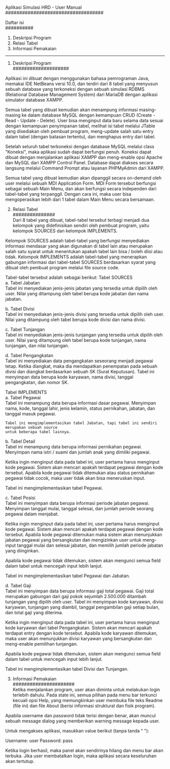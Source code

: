 Aplikasi Simulasi HRD - User Manual <br>
###################################

Daftar isi <br>
##########
1. Deskripsi Program
2. Relasi Tabel
3. Informasi Pemakaian

----------------------------------------------------------------------------------------------------

1. Deskripsi Program <br>
####################

Aplikasi ini dibuat dengan menggunakan bahasa pemrograman Java, memakai IDE NetBeans versi 10.0,
dan terdiri dari 8 tabel yang menyusun sebuah database yang terkoneksi dengan sebuah simulasi 
RDBMS (Relational Database Management System) dari MariaDB dengan aplikasi simulator database XAMPP.

Semua tabel yang dibuat kemudian akan menampung informasi masing-masing ke dalam database MySQL 
dengan kemampuan CRUD (Create - Read - Update - Delete). User bisa menginput data baru selama data 
sesuai dengan kemampuan penyimpanan tabel, melihat isi tabel melalui JTable yang disediakan oleh 
pembuat program, meng-update salah satu entry dalam tabel (dengan batasan tertentu), dan menghapus 
entry dari tabel.

Setelah seluruh tabel terkoneksi dengan database MySQL melalui class "Koneksi", maka aplikasi 
sudah dapat berfungsi penuh. Koneksi dapat dibuat dengan menjalankan aplikasi XAMPP dan 
meng-enable opsi Apache dan MySQL dari XAMPP Control Panel. Database dapat diakses secara langsung 
melalui Command Prompt atau layanan PHPMyAdmin dari XAMPP.

Semua tabel yang dibuat kemudian akan dipanggil secara on-demand oleh user melalui sebuah MDI
Application Form. MDI Form tersebut berfungsi sebagai sebuah Main Menu, dan akan berfungsi secara 
independen dari tabel-tabel yang terpanggil. Dengan cara ini, maka user bisa mengoperasikan lebih 
dari 1 tabel dalam Main Menu secara bersamaan.


2. Relasi Tabel <br>
############### <br>
Dari 8 tabel yang dibuat, tabel-tabel tersebut terbagi menjadi dua kelompok yang didefinisikan 
sendiri oleh pembuat program, yaitu kelompok SOURCES dan kelompok IMPLEMENTS. 

Kelompok SOURCES adalah tabel-tabel yang berfungsi menyediakan informasi mendasar yang akan 
digunakan di tabel lain atau merupakan salah satu syarat untuk menentukan apakah tabel lain 
bisa / boleh diisi atau tidak.
Kelompok IMPLEMENTS adalah tabel-tabel yang menerapkan gabungan informasi dari tabel-tabel SOURCES 
berdasarkan syarat yang dibuat oleh pembuat program melalui file source code.

Tabel-tabel tersebut adalah sebagai berikut:
Tabel SOURCES <br>
a. Tabel Jabatan <br>
   Tabel ini menyediakan jenis-jenis jabatan yang tersedia untuk dipilih oleh user.
   Nilai yang ditampung oleh tabel berupa kode jabatan dan nama jabatan.

b. Tabel Divisi <br>
   Tabel ini menyediakan jenis-jenis divisi yang tersedia untuk dipilih oleh user.
   Nilai yang ditampung oleh tabel berupa kode divisi dan nama divisi. 

c. Tabel Tunjangan <br>
   Tabel ini menyediakan jenis-jenis tunjangan yang tersedia untuk dipilih oleh user.
   Nilai yang ditampung oleh tabel berupa kode tunjangan, nama tunjangan, dan nilai tunjangan.

d. Tabel Pengangkatan <br>
   Tabel ini menyediakan data pengangkatan seseorang menjadi pegawai tetap. Ketika diangkat, 
   maka dia mendapatkan penempatan pada sebuah divisi dan diangkat berdasarkan sebuah SK
   (Surat Keputusan).
   Tabel ini menyimpan data berupa kode karyawan, nama divisi, tanggal pengangkatan, dan nomor SK.
   

Tabel IMPLEMENTS <br>
a.  Tabel Pegawai <br>
    Tabel ini menampung data berupa informasi dasar pegawai. Menyimpan nama, kode, tanggal lahir, 
    jenis kelamin, status pernikahan, jabatan, dan tanggal masuk pegawai.

    Tabel ini mengimplementasikan tabel Jabatan, tapi tabel ini sendiri merupakan sebuah source 
    untuk beberapa tabel lainnya.

b. Tabel Detail <br>
   Tabel ini menampung data berupa informasi pernikahan pegawai. Menyimpan nama istri / suami dan 
   jumlah anak yang dimiliki pegawai. 

   Ketika ingin menginput data pada tabel ini, user pertama harus menginput kode pegawai. 
   Sistem akan mencari apakah terdapat pegawai dengan kode tersebut. Apabila kode pegawai tidak 
   ditemukan atau status pernikahan pegawai tidak cocok, maka user tidak akan bisa meneruskan input.

   Tabel ini mengimplementasikan tabel Pegawai.

c. Tabel Posisi <br>
   Tabel ini menyimpan data berupa informasi periode jabatan pegawai. Menyimpan tanggal mulai, 
   tanggal selesai, dan jumlah periode seorang pegawai dalam menjabat.

   Ketika ingin menginput data pada tabel ini, user pertama harus menginput kode pegawai. 
   Sistem akan mencari apakah terdapat pegawai dengan kode tersebut. Apabila kode pegawai ditemukan 
   maka sistem akan menunjukkan jabatan pegawai yang bersangkutan dan mengizinkan user untuk 
   meng-input tanggal mulai dan selesai jabatan, dan memilih jumlah periode jabatan yang diinginkan.

   Apabila kode pegawai tidak ditemukan, sistem akan mengunci semua field dalam tabel untuk 
   mencegah input lebih lanjut.

   Tabel ini mengimplementasikan tabel Pegawai dan Jabatan.

d. Tabel Gaji <br>
   Tabel ini menyimpan data berupa informasi gaji total pegawai. Gaji total merupakan gabungan 
   dari gaji pokok sejumlah 2.500.000 ditambah tunjangan yang dipilih oleh user. Tabel ini 
   menyimpan kode karyawan, divisi karyawan, tunjangan yang diambil, tanggal pengambilan gaji 
   setiap bulan, dan total gaji yang diterima.

   Ketika ingin menginput data pada tabel ini, user pertama harus menginput kode karyawan dari 
   tabel Pengangkatan. Sistem akan mencari apakah terdapat entry dengan kode tersebut. Apabila 
   kode karyawan ditemukan, maka user akan menunjukkan divisi karyawan yang bersangkutan dan 
   meng-enable pemilihan tunjangan.

   Apabila kode pegawai tidak ditemukan, sistem akan mengunci semua field dalam tabel untuk 
   mencegah input lebih lanjut.

   Tabel ini mengimplementasikan tabel Divisi dan Tunjangan.


3. Informasi Pemakaian <br>
###################### <br>
Ketika menjalankan program, user akan diminta untuk melakukan login terlebih dahulu. Pada state 
ini, semua pilihan pada menu bar terkunci kecuali opsi Help, yang memungkinkan user membuka file 
teks Readme (file ini) dan file About (berisi informasi struktural dan fisik program).

Apabila username dan password tidak terisi dengan benar, akan muncul sebuah message dialog yang 
memberikan warning message kepada user.

Untuk mengakses aplikasi, masukkan value berikut (tanpa tanda " "):

Username: user
Password: pass

Ketika login berhasil, maka panel akan sendirinya hilang dan menu bar akan terbuka.
Jika user membatalkan login, maka aplikasi secara keseluruhan akan tertutup.

